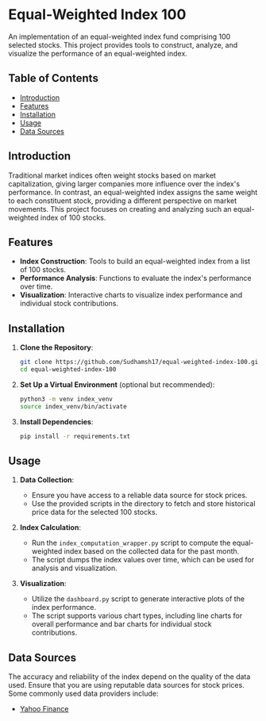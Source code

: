 # Equal-Weighted Index 100

An implementation of an equal-weighted index fund comprising 100 selected stocks. This project provides tools to construct, analyze, and visualize the performance of an equal-weighted index.

## Table of Contents

- [Introduction](#introduction)
- [Features](#features)
- [Installation](#installation)
- [Usage](#usage)
- [Data Sources](#data-sources)

## Introduction

Traditional market indices often weight stocks based on market capitalization, giving larger companies more influence over the index's performance. In contrast, an equal-weighted index assigns the same weight to each constituent stock, providing a different perspective on market movements. This project focuses on creating and analyzing such an equal-weighted index of 100 stocks.

## Features

- **Index Construction**: Tools to build an equal-weighted index from a list of 100 stocks.
- **Performance Analysis**: Functions to evaluate the index's performance over time.
- **Visualization**: Interactive charts to visualize index performance and individual stock contributions.

## Installation

1. **Clone the Repository**:
   ```bash
   git clone https://github.com/Sudhamsh17/equal-weighted-index-100.git
   cd equal-weighted-index-100
   ```

2. **Set Up a Virtual Environment** (optional but recommended):
   ```bash
   python3 -m venv index_venv
   source index_venv/bin/activate
   ```

3. **Install Dependencies**:
   ```bash
   pip install -r requirements.txt
   ```

## Usage

1. **Data Collection**:
   - Ensure you have access to a reliable data source for stock prices.
   - Use the provided scripts in the directory to fetch and store historical price data for the selected 100 stocks.

2. **Index Calculation**:
   - Run the `index_computation_wrapper.py` script to compute the equal-weighted index based on the collected data for the past month.
   - The script dumps the index values over time, which can be used for analysis and visualization.

3. **Visualization**:
   - Utilize the `dashboard.py` script to generate interactive plots of the index performance.
   - The script supports various chart types, including line charts for overall performance and bar charts for individual stock contributions.

## Data Sources

The accuracy and reliability of the index depend on the quality of the data used. Ensure that you are using reputable data sources for stock prices. Some commonly used data providers include:

- [Yahoo Finance](https://finance.yahoo.com/)


